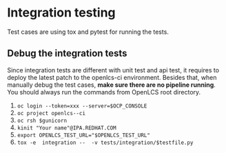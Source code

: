 # Integration testing

Test cases are using tox and pytest for running the tests.

## Debug the integration tests

Since integration tests are different with unit test and api test, it requires
to deploy the latest patch to the openlcs-ci environment. Besides that, when
manually debug the test cases, **make sure there are no pipeline running**.
You should always run the commands from OpenLCS root directory.

1. `oc login --token=xxx --server=$OCP_CONSOLE`
2. `oc project openlcs--ci`
3. `oc rsh $gunicorn`
5. `kinit "Your name"@IPA.REDHAT.COM`
6. `export OPENLCS_TEST_URL="$OPENLCS_TEST_URL"`
7. `tox -e  integration --  -v tests/integration/$testfile.py`
